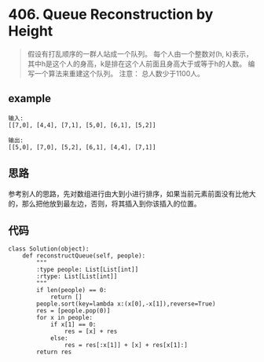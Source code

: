 # 406. Queue Reconstruction by Height
> 假设有打乱顺序的一群人站成一个队列。 每个人由一个整数对(h, k)表示，其中h是这个人的身高，k是排在这个人前面且身高大于或等于h的人数。 编写一个算法来重建这个队列。
注意：
总人数少于1100人。

## example
```
输入:
[[7,0], [4,4], [7,1], [5,0], [6,1], [5,2]]

输出:
[[5,0], [7,0], [5,2], [6,1], [4,4], [7,1]]
```
## 思路
参考别人的思路，先对数组进行由大到小进行排序，如果当前元素前面没有比他大的，那么把他放到最左边，否则，将其插入到你该插入的位置。

## 代码
```
class Solution(object):
    def reconstructQueue(self, people):
        """
        :type people: List[List[int]]
        :rtype: List[List[int]]
        """
        if len(people) == 0:
            return []
        people.sort(key=lambda x:(x[0],-x[1]),reverse=True)
        res = [people.pop(0)]
        for x in people:
            if x[1] == 0:
                res = [x] + res
            else:
                res = res[:x[1]] + [x] + res[x[1]:]
        return res
```
